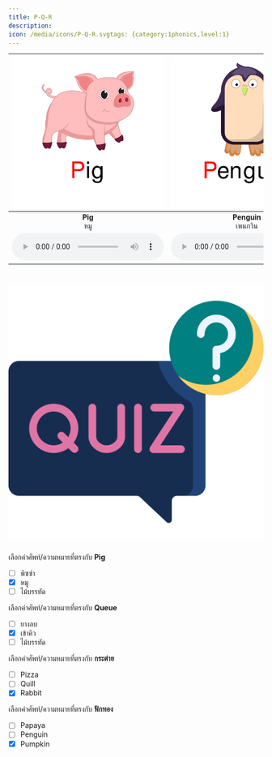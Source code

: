 ```yaml
---
title: P-Q-R
description: 
icon: /media/icons/P-Q-R.svgtags: {category:1phonics,level:1}
---
```

<div class="carrousel">


|![](/media/img/P-Q-R__Pig.svg)|![](/media/img/P-Q-R__Penguin.svg)|![](/media/img/P-Q-R__Papaya.svg)|![](/media/img/P-Q-R__Pumpkin.svg)|![](/media/img/P-Q-R__Pizza.svg)|![](/media/img/P-Q-R__Queue.svg)|![](/media/img/P-Q-R__Queen.svg)|![](/media/img/P-Q-R__Question.svg)|![](/media/img/P-Q-R__Quarter.svg)|![](/media/img/P-Q-R__Quill.svg)|![](/media/img/P-Q-R__Rain.svg)|![](/media/img/P-Q-R__Rainbow.svg)|![](/media/img/P-Q-R__Rabbit.svg)|![](/media/img/P-Q-R__Rubber.svg)|![](/media/img/P-Q-R__Ruler.svg)|
| :----: | :----: | :----: | :----: | :----: | :----: | :----: | :----: | :----: | :----: | :----: | :----: | :----: | :----: | :----: |
|**Pig**<br>หมู|**Penguin**<br>เพนกวิน|**Papaya**<br>มะละกอ|**Pumpkin**<br>ฟักทอง|**Pizza**<br>พิซซ่า|**Queue**<br>เข้าคิว|**Queen**<br>ควีน|**Question**<br>คําถาม|**Quarter**<br>หนึ่งส่วนสี่|**Quill**<br>ขนนก|**Rain**<br>ฝน|**Rainbow**<br>รุ้ง|**Rabbit**<br>กระต่าย|**Rubber**<br>ยางลบ|**Ruler**<br>ไม้บรรทัด|
|![](/media/audio/Pig.mp3)|![](/media/audio/Penguin.mp3)|![](/media/audio/Papaya.mp3)|![](/media/audio/Pumpkin.mp3)|![](/media/audio/Pizza.mp3)|![](/media/audio/Queue.mp3)|![](/media/audio/Queen.mp3)|![](/media/audio/Question.mp3)|![](/media/audio/Quarter.mp3)|![](/media/audio/Quill.mp3)|![](/media/audio/Rain.mp3)|![](/media/audio/Rainbow.mp3)|![](/media/audio/Rabbit.mp3)|![](/media/audio/Rubber.mp3)|![](/media/audio/Ruler.mp3)|

</div>



# ![icon](/media/icons/quiz.svg) 


 เลือกคำศัพท์/ความหมายที่ตรงกับ **Pig**
 - [ ] พิซซ่า
 - [x] หมู
 - [ ] ไม้บรรทัด

 เลือกคำศัพท์/ความหมายที่ตรงกับ **Queue**
 - [ ] ยางลบ
 - [x] เข้าคิว
 - [ ] ไม้บรรทัด

 เลือกคำศัพท์/ความหมายที่ตรงกับ **กระต่าย**
 - [ ] Pizza
 - [ ] Quill
 - [x] Rabbit

 เลือกคำศัพท์/ความหมายที่ตรงกับ **ฟักทอง**
 - [ ] Papaya
 - [ ] Penguin
 - [x] Pumpkin
